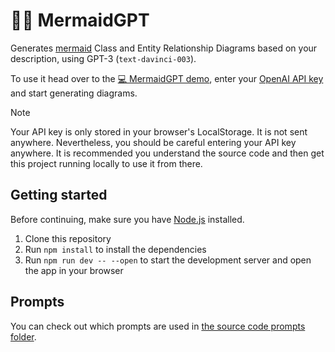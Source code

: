 # 🧜‍♀️ MermaidGPT 

Generates [mermaid](https://mermaid.js.org/) Class and Entity Relationship Diagrams based on your description, using GPT-3 (`text-davinci-003`).

To use it head over to the [💻 MermaidGPT demo](https://luttje.github.io/mermaid-gpt/), enter your [OpenAI API key](https://platform.openai.com/account/api-keys) and start generating diagrams. 

> [!NOTE]
> Your API key is only stored in your browser's LocalStorage. It is not sent anywhere. Nevertheless, you should be careful entering your API key anywhere. It is recommended you understand the source code and then get this project running locally to use it from there.

## Getting started

Before continuing, make sure you have [Node.js](https://nodejs.org/en/) installed.

1. Clone this repository
2. Run `npm install` to install the dependencies
3. Run `npm run dev -- --open` to start the development server and open the app in your browser

## Prompts

You can check out which prompts are used in [the source code prompts folder](https://github.com/luttje/mermaid-gpt/tree/main/src/lib/prompts).